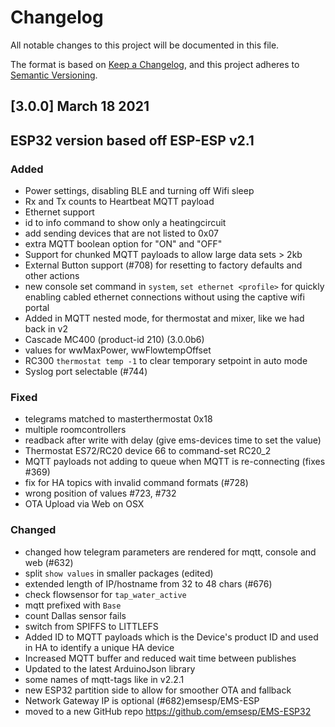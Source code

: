 # Changelog

All notable changes to this project will be documented in this file.

The format is based on [Keep a Changelog](https://keepachangelog.com/en/1.0.0/),
and this project adheres to [Semantic Versioning](https://semver.org/spec/v2.0.0.html).

## [3.0.0] March 18 2021

## **ESP32 version based off ESP-ESP v2.1**


### Added
- Power settings, disabling BLE and turning off Wifi sleep
- Rx and Tx counts to Heartbeat MQTT payload
- Ethernet support
- id to info command to show only a heatingcircuit
- add sending devices that are not listed to 0x07
- extra MQTT boolean option for "ON" and "OFF"
- Support for chunked MQTT payloads to allow large data sets > 2kb
- External Button support (#708) for resetting to factory defaults and other actions
- new console set command in `system`, `set ethernet <profile>` for quickly enabling cabled ethernet connections without using the captive wifi portal
- Added in MQTT nested mode, for thermostat and mixer, like we had back in v2
- Cascade MC400 (product-id 210) (3.0.0b6)
- values for wwMaxPower, wwFlowtempOffset
- RC300 `thermostat temp -1` to clear temporary setpoint in auto mode
- Syslog port selectable (#744)

### Fixed
- telegrams matched to masterthermostat 0x18
- multiple roomcontrollers
- readback after write with delay (give ems-devices time to set the value)
- Thermostat ES72/RC20 device 66 to command-set RC20_2
- MQTT payloads not adding to queue when MQTT is re-connecting (fixes #369)
- fix for HA topics with invalid command formats (#728)
- wrong position of values #723, #732
- OTA Upload via Web on OSX

### Changed
- changed how telegram parameters are rendered for mqtt, console and web (#632)
- split `show values` in smaller packages (edited)
- extended length of IP/hostname from 32 to 48 chars (#676)
- check flowsensor for `tap_water_active`
- mqtt prefixed with `Base`
- count Dallas sensor fails
- switch from SPIFFS to LITTLEFS
- Added ID to MQTT payloads which is the Device's product ID and used in HA to identify a unique HA device
- Increased MQTT buffer and reduced wait time between publishes
- Updated to the latest ArduinoJson library
- some names of mqtt-tags like in v2.2.1
- new ESP32 partition side to allow for smoother OTA and fallback
- Network Gateway IP is optional (#682)emsesp/EMS-ESP
- moved to a new GitHub repo https://github.com/emsesp/EMS-ESP32

